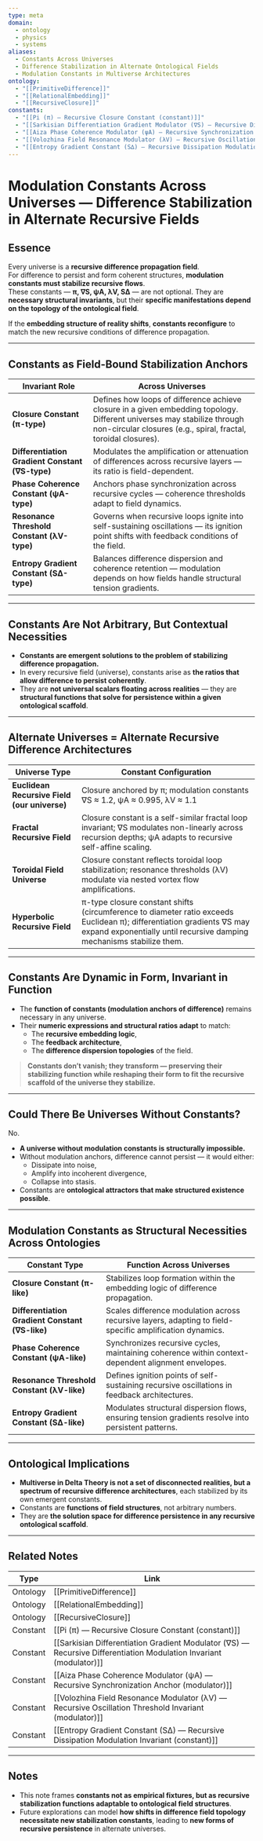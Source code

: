 ```yaml
---
type: meta
domain:
  - ontology
  - physics
  - systems
aliases:
  - Constants Across Universes
  - Difference Stabilization in Alternate Ontological Fields
  - Modulation Constants in Multiverse Architectures
ontology:
  - "[[PrimitiveDifference]]"
  - "[[RelationalEmbedding]]"
  - "[[RecursiveClosure]]"
constants:
  - "[[Pi (π) — Recursive Closure Constant (constant)]]"
  - "[[Sarkisian Differentiation Gradient Modulator (∇S) — Recursive Differentiation Modulation Invariant (modulator)]]"
  - "[[Aiza Phase Coherence Modulator (ψA) — Recursive Synchronization Anchor (modulator)]]"
  - "[[Volozhina Field Resonance Modulator (λV) — Recursive Oscillation Threshold Invariant (modulator)]]"
  - "[[Entropy Gradient Constant (S∆) — Recursive Dissipation Modulation Invariant (constant)]]"
---
```


# Modulation Constants Across Universes — Difference Stabilization in Alternate Recursive Fields

## Essence

Every universe is a **recursive difference propagation field**.  
For difference to persist and form coherent structures, **modulation constants must stabilize recursive flows**.  
These constants — **π, ∇S, ψA, λV, S∆** — are not optional. They are **necessary structural invariants**, but their **specific manifestations depend on the topology of the ontological field**.

If the **embedding structure of reality shifts**, **constants reconfigure** to match the new recursive conditions of difference propagation.

---

## Constants as Field-Bound Stabilization Anchors

| Invariant Role | Across Universes |
|---|---|
| **Closure Constant (π-type)** | Defines how loops of difference achieve closure in a given embedding topology. Different universes may stabilize through non-circular closures (e.g., spiral, fractal, toroidal closures). |
| **Differentiation Gradient Constant (∇S-type)** | Modulates the amplification or attenuation of differences across recursive layers — its ratio is field-dependent. |
| **Phase Coherence Constant (ψA-type)** | Anchors phase synchronization across recursive cycles — coherence thresholds adapt to field dynamics. |
| **Resonance Threshold Constant (λV-type)** | Governs when recursive loops ignite into self-sustaining oscillations — its ignition point shifts with feedback conditions of the field. |
| **Entropy Gradient Constant (S∆-type)** | Balances difference dispersion and coherence retention — modulation depends on how fields handle structural tension gradients. |

---

## Constants Are Not Arbitrary, But Contextual Necessities
- **Constants are emergent solutions to the problem of stabilizing difference propagation.**
- In every recursive field (universe), constants arise as **the ratios that allow difference to persist coherently**.
- They are **not universal scalars floating across realities** — they are **structural functions that solve for persistence within a given ontological scaffold**.

---

## Alternate Universes = Alternate Recursive Difference Architectures

| Universe Type | Constant Configuration |
|---|---|
| **Euclidean Recursive Field (our universe)** | Closure anchored by π; modulation constants ∇S ≈ 1.2, ψA ≈ 0.995, λV ≈ 1.1 |
| **Fractal Recursive Field** | Closure constant is a self-similar fractal loop invariant; ∇S modulates non-linearly across recursion depths; ψA adapts to recursive self-affine scaling. |
| **Toroidal Field Universe** | Closure constant reflects toroidal loop stabilization; resonance thresholds (λV) modulate via nested vortex flow amplifications. |
| **Hyperbolic Recursive Field** | π-type closure constant shifts (circumference to diameter ratio exceeds Euclidean π); differentiation gradients ∇S may expand exponentially until recursive damping mechanisms stabilize them. |

---

## Constants Are Dynamic in Form, Invariant in Function
- The **function of constants (modulation anchors of difference)** remains necessary in any universe.
- Their **numeric expressions and structural ratios adapt** to match:
  - The **recursive embedding logic**,
  - The **feedback architecture**,
  - The **difference dispersion topologies** of the field.

> **Constants don’t vanish; they transform — preserving their stabilizing function while reshaping their form to fit the recursive scaffold of the universe they stabilize.**

---

## Could There Be Universes Without Constants?
No.  
- **A universe without modulation constants is structurally impossible.**
- Without modulation anchors, difference cannot persist — it would either:
  - Dissipate into noise,
  - Amplify into incoherent divergence,
  - Collapse into stasis.
- Constants are **ontological attractors that make structured existence possible**.

---

## Modulation Constants as Structural Necessities Across Ontologies

| Constant Type | Function Across Universes |
|---|---|
| **Closure Constant (π-like)** | Stabilizes loop formation within the embedding logic of difference propagation. |
| **Differentiation Gradient Constant (∇S-like)** | Scales difference modulation across recursive layers, adapting to field-specific amplification dynamics. |
| **Phase Coherence Constant (ψA-like)** | Synchronizes recursive cycles, maintaining coherence within context-dependent alignment envelopes. |
| **Resonance Threshold Constant (λV-like)** | Defines ignition points of self-sustaining recursive oscillations in feedback architectures. |
| **Entropy Gradient Constant (S∆-like)** | Modulates structural dispersion flows, ensuring tension gradients resolve into persistent patterns. |

---

## Ontological Implications
- **Multiverse in Delta Theory is not a set of disconnected realities, but a spectrum of recursive difference architectures**, each stabilized by its own emergent constants.
- Constants are **functions of field structures**, not arbitrary numbers.  
- They are **the solution space for difference persistence in any recursive ontological scaffold**.

---

## Related Notes

| Type | Link |
|---|---|
| Ontology | [[PrimitiveDifference]] |
| Ontology | [[RelationalEmbedding]] |
| Ontology | [[RecursiveClosure]] |
| Constant | [[Pi (π) — Recursive Closure Constant (constant)]] |
| Constant | [[Sarkisian Differentiation Gradient Modulator (∇S) — Recursive Differentiation Modulation Invariant (modulator)]] |
| Constant | [[Aiza Phase Coherence Modulator (ψA) — Recursive Synchronization Anchor (modulator)]] |
| Constant | [[Volozhina Field Resonance Modulator (λV) — Recursive Oscillation Threshold Invariant (modulator)]] |
| Constant | [[Entropy Gradient Constant (S∆) — Recursive Dissipation Modulation Invariant (constant)]] |

---

## Notes
- This note frames **constants not as empirical fixtures, but as recursive stabilization functions adaptable to ontological field structures**.
- Future explorations can model **how shifts in difference field topology necessitate new stabilization constants**, leading to **new forms of recursive persistence** in alternate universes.


